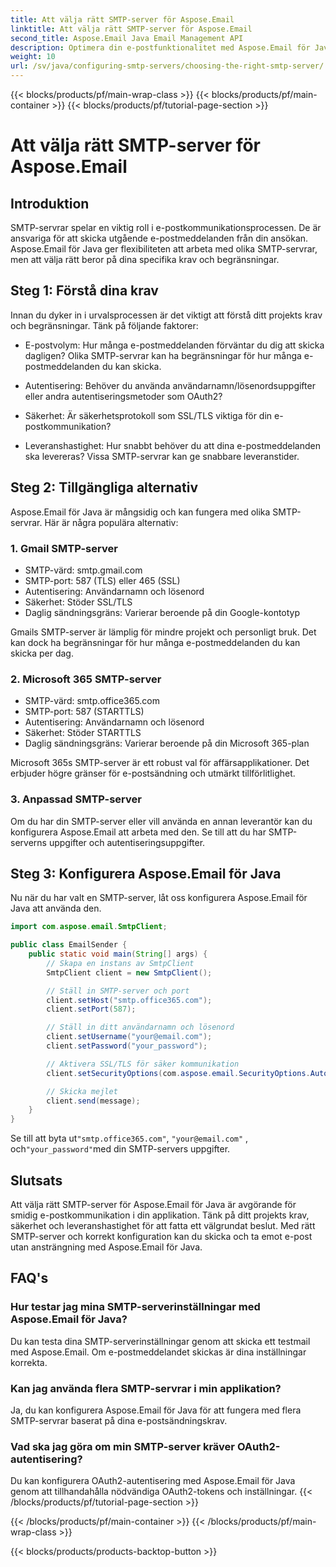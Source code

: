 ```yaml
---
title: Att välja rätt SMTP-server för Aspose.Email
linktitle: Att välja rätt SMTP-server för Aspose.Email
second_title: Aspose.Email Java Email Management API
description: Optimera din e-postfunktionalitet med Aspose.Email för Java. Lär dig hur du väljer rätt SMTP-server och skickar e-post utan ansträngning.
weight: 10
url: /sv/java/configuring-smtp-servers/choosing-the-right-smtp-server/
---
```


{{< blocks/products/pf/main-wrap-class >}}
{{< blocks/products/pf/main-container >}}
{{< blocks/products/pf/tutorial-page-section >}}

# Att välja rätt SMTP-server för Aspose.Email


## Introduktion

SMTP-servrar spelar en viktig roll i e-postkommunikationsprocessen. De är ansvariga för att skicka utgående e-postmeddelanden från din ansökan. Aspose.Email för Java ger flexibiliteten att arbeta med olika SMTP-servrar, men att välja rätt beror på dina specifika krav och begränsningar.

## Steg 1: Förstå dina krav

Innan du dyker in i urvalsprocessen är det viktigt att förstå ditt projekts krav och begränsningar. Tänk på följande faktorer:

- E-postvolym: Hur många e-postmeddelanden förväntar du dig att skicka dagligen? Olika SMTP-servrar kan ha begränsningar för hur många e-postmeddelanden du kan skicka.

- Autentisering: Behöver du använda användarnamn/lösenordsuppgifter eller andra autentiseringsmetoder som OAuth2?

- Säkerhet: Är säkerhetsprotokoll som SSL/TLS viktiga för din e-postkommunikation?

- Leveranshastighet: Hur snabbt behöver du att dina e-postmeddelanden ska levereras? Vissa SMTP-servrar kan ge snabbare leveranstider.

## Steg 2: Tillgängliga alternativ

Aspose.Email för Java är mångsidig och kan fungera med olika SMTP-servrar. Här är några populära alternativ:

### 1. Gmail SMTP-server

- SMTP-värd: smtp.gmail.com
- SMTP-port: 587 (TLS) eller 465 (SSL)
- Autentisering: Användarnamn och lösenord
- Säkerhet: Stöder SSL/TLS
- Daglig sändningsgräns: Varierar beroende på din Google-kontotyp

Gmails SMTP-server är lämplig för mindre projekt och personligt bruk. Det kan dock ha begränsningar för hur många e-postmeddelanden du kan skicka per dag.

### 2. Microsoft 365 SMTP-server

- SMTP-värd: smtp.office365.com
- SMTP-port: 587 (STARTTLS)
- Autentisering: Användarnamn och lösenord
- Säkerhet: Stöder STARTTLS
- Daglig sändningsgräns: Varierar beroende på din Microsoft 365-plan

Microsoft 365s SMTP-server är ett robust val för affärsapplikationer. Det erbjuder högre gränser för e-postsändning och utmärkt tillförlitlighet.

### 3. Anpassad SMTP-server

Om du har din SMTP-server eller vill använda en annan leverantör kan du konfigurera Aspose.Email att arbeta med den. Se till att du har SMTP-serverns uppgifter och autentiseringsuppgifter.

## Steg 3: Konfigurera Aspose.Email för Java

Nu när du har valt en SMTP-server, låt oss konfigurera Aspose.Email för Java att använda den.

```java
import com.aspose.email.SmtpClient;

public class EmailSender {
    public static void main(String[] args) {
        // Skapa en instans av SmtpClient
        SmtpClient client = new SmtpClient();

        // Ställ in SMTP-server och port
        client.setHost("smtp.office365.com");
        client.setPort(587);

        // Ställ in ditt användarnamn och lösenord
        client.setUsername("your@email.com");
        client.setPassword("your_password");

        // Aktivera SSL/TLS för säker kommunikation
        client.setSecurityOptions(com.aspose.email.SecurityOptions.Auto);

        // Skicka mejlet
        client.send(message);
    }
}
```

 Se till att byta ut`"smtp.office365.com"`, `"your@email.com"` , och`"your_password"`med din SMTP-servers uppgifter.

## Slutsats

Att välja rätt SMTP-server för Aspose.Email för Java är avgörande för smidig e-postkommunikation i din applikation. Tänk på ditt projekts krav, säkerhet och leveranshastighet för att fatta ett välgrundat beslut. Med rätt SMTP-server och korrekt konfiguration kan du skicka och ta emot e-post utan ansträngning med Aspose.Email för Java.

## FAQ's

### Hur testar jag mina SMTP-serverinställningar med Aspose.Email för Java?

Du kan testa dina SMTP-serverinställningar genom att skicka ett testmail med Aspose.Email. Om e-postmeddelandet skickas är dina inställningar korrekta.

### Kan jag använda flera SMTP-servrar i min applikation?

Ja, du kan konfigurera Aspose.Email för Java för att fungera med flera SMTP-servrar baserat på dina e-postsändningskrav.

### Vad ska jag göra om min SMTP-server kräver OAuth2-autentisering?

Du kan konfigurera OAuth2-autentisering med Aspose.Email för Java genom att tillhandahålla nödvändiga OAuth2-tokens och inställningar.
{{< /blocks/products/pf/tutorial-page-section >}}

{{< /blocks/products/pf/main-container >}}
{{< /blocks/products/pf/main-wrap-class >}}

{{< blocks/products/products-backtop-button >}}
